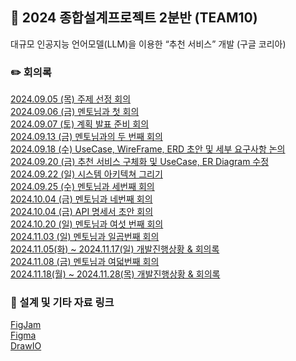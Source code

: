 ## 📖 2024 종합설계프로젝트 2분반 (TEAM10)

대규모 인공지능 언어모델(LLM)을 이용한 “추천 서비스” 개발 (구글 코리아)

### ✏️ 회의록

[2024.09.05 (목) 주제 선정 회의](https://github.com/2024-ITEC0401/.github/wiki/2024.09.05-(%EB%AA%A9)-%EC%A3%BC%EC%A0%9C%EC%84%A0%EC%A0%95-%ED%9A%8C%EC%9D%98)<br/>
[2024.09.06 (금) 멘토님과 첫 회의](https://github.com/2024-ITEC0401/.github/wiki/2024.09.06-(%EA%B8%88)-%EB%A9%98%ED%86%A0%EB%8B%98%EA%B3%BC-%EC%B2%AB-%ED%9A%8C%EC%9D%98) <br/>
[2024.09.07 (토) 계획 발표 준비 회의](https://github.com/2024-ITEC0401/.github/wiki/2024.09.07-(%ED%86%A0)-%EA%B3%84%ED%9A%8D-%EB%B0%9C%ED%91%9C-%EC%A4%80%EB%B9%84-%ED%9A%8C%EC%9D%98) <br/>
[2024.09.13 (금) 멘토님과의 두 번째 회의](https://github.com/2024-ITEC0401/.github/wiki/2024.09.13-(%EA%B8%88)-%EB%A9%98%ED%86%A0%EB%8B%98%EA%B3%BC-%EB%91%90%EB%B2%88%EC%A7%B8-%ED%9A%8C%EC%9D%98) <br/>
[2024.09.18 (수) UseCase, WireFrame, ERD 초안 및 세부 요구사항 논의](https://github.com/2024-ITEC0401/.github/wiki/2024.09.18-(%EC%88%98)-UseCase,-WireFrame,-ERD-%EC%B4%88%EC%95%88-%EB%B0%8F-%EC%84%B8%EB%B6%80-%EC%9A%94%EA%B5%AC%EC%82%AC%ED%95%AD-%EB%85%BC%EC%9D%98)<br/>
[2024.09.20 (금) 추천 서비스 구체화 및 UseCase, ER Diagram 수정](https://github.com/2024-ITEC0401/.github/wiki/2024.09.20-(%EA%B8%88)-%EC%B6%94%EC%B2%9C-%EC%84%9C%EB%B9%84%EC%8A%A4-%EA%B5%AC%EC%B2%B4%ED%99%94-%EB%B0%8F-UseCase,-ER-Diagram-%EC%88%98%EC%A0%95) <br/>
[2024.09.22 (일) 시스템 아키텍쳐 그리기](https://github.com/2024-ITEC0401/.github/wiki/2024.09.22-(%EC%9D%BC)-%EC%8B%9C%EC%8A%A4%ED%85%9C-%EC%95%84%ED%82%A4%ED%85%8D%EC%B3%90-%EC%9E%91%EC%84%B1) <br/>
[2024.09.25 (수) 멘토님과 세번째 회의](https://github.com/2024-ITEC0401/.github/wiki/2024.09.25-(%EC%88%98)-%EB%A9%98%ED%86%A0%EB%8B%98%EA%B3%BC-%EC%84%B8%EB%B2%88%EC%A7%B8-%ED%9A%8C%EC%9D%98)<br/>
[2024.10.04 (금) 멘토님과 네번째 회의](https://github.com/2024-ITEC0401/.github/wiki/2024.10.04-(%EA%B8%88)-%EB%A9%98%ED%86%A0%EB%8B%98%EA%B3%BC-%EB%84%A4%EB%B2%88%EC%A7%B8-%ED%9A%8C%EC%9D%98) <br/>
[2024.10.04 (금) API 명세서 초안 회의](https://github.com/2024-ITEC0401/.github/wiki/2024.10.04-(%EA%B8%88)-API-%EB%AA%85%EC%84%B8%EC%84%9C-%EC%B4%88%EC%95%88)<br/>
[2024.10.20 (일) 멘토님과 여섯 번째 회의](https://github.com/2024-ITEC0401/.github/wiki/2024.10.20-(%1D%EC%9D%BC)-%EB%A9%98%ED%86%A0%EB%8B%98%EA%B3%BC-%EC%97%AC%EC%84%AF-%EB%B2%88%EC%A7%B8-%ED%9A%8C%EC%9D%98)<br/>
[2024.11.03 (일) 멘토님과 일곱번째 회의](https://github.com/2024-ITEC0401/.github/wiki/2024.11.03-(%EC%9D%BC)-%EB%A9%98%ED%86%A0%EB%8B%98%EA%B3%BC-%EC%9D%BC%EA%B3%B1%EB%B2%88%EC%A7%B8-%ED%9A%8C%EC%9D%98)<br/>
[2024.11.05(화) ~ 2024.11.17(일) 개발진행상황 & 회의록](https://github.com/2024-ITEC0401/.github/wiki/2024.11.05(%ED%99%94)-~-2024.11.17(%EC%9D%BC)-%EA%B0%9C%EB%B0%9C%EC%A7%84%ED%96%89%EC%83%81%ED%99%A9-&-%ED%9A%8C%EC%9D%98%EB%A1%9D)<br/>
[2024.11.08 (금) 멘토님과 여덟번째 회의](https://github.com/2024-ITEC0401/.github/wiki/2024.11.08-(%EA%B8%88)-%EB%A9%98%ED%86%A0%EB%8B%98%EA%B3%BC-%EC%97%AC%EB%8D%9F%EB%B2%88%EC%A7%B8-%ED%9A%8C%EC%9D%98)<br/>
[2024.11.18(월) ~ 2024.11.28(목) 개발진행상황 & 회의록](https://github.com/2024-ITEC0401/.github/wiki/2024.11.18(%EC%9B%94)-~-2024.11.28(%EB%AA%A9)-%EA%B0%9C%EB%B0%9C%EC%A7%84%ED%96%89%EC%83%81%ED%99%A9-&-%ED%9A%8C%EC%9D%98%EB%A1%9D)<br/>

### 🔗 설계 및 기타 자료 링크

[FigJam](https://www.figma.com/board/lknnjagaSDKEPwm5IGbKiE/%EC%A2%85%ED%95%A9%EC%84%A4%EA%B3%84%ED%94%84%EB%A1%9C%EC%A0%9D%ED%8A%B81?node-id=0-1&node-type=canvas&t=1HnGaYjJ9NMu1m7S-0) <br/>
[Figma](https://www.figma.com/design/cdFNI3WLngBlMEHPTekwJl/Project?node-id=0-1&node-type=canvas&t=K2bTkxxAWzyoLJ1O-0) <br/>
[DrawIO](https://app.diagrams.net/#G1cNJZe_lXBuxlc5euGowcs_7Jyd3f_j7F#%7B%22pageId%22%3A%224PBxjfrl2SsfASGZxH2F%22%7D) <br/>
